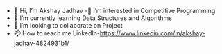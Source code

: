 - 👋 Hi, I’m Akshay Jadhav
-👀 I’m interested in Competitive Programming
- 🌱 I’m currently learning Data Structures and Algorithms
- 💞️ I’m looking to collaborate on Project
- 📫 How to reach me LinkedIn-https://www.linkedin.com/in/akshay-jadhav-4824931b1/

<!---
akshayvjadhav/akshayvjadhav is a ✨ special ✨ repository because its `README.md` (this file) appears on your GitHub profile.
You can click the Preview link to take a look at your changes.
--->
